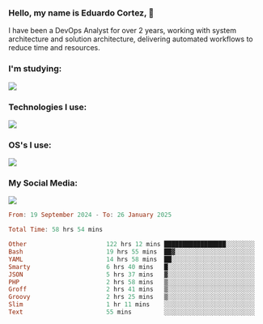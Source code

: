 ### Hello, my name is Eduardo Cortez, 🤙
I have been a DevOps Analyst for over 2 years, working with system architecture and solution architecture, delivering automated workflows to reduce time and resources.

### I'm studying:
<p align="left"> <a href="https://skillicons.dev"> <img src="https://skillicons.dev/icons?i=kubernetes,terraform,redhat,go" /> </a> </p>

### Technologies I use:
<p align="left"> <a href="https://skillicons.dev"> <img src="https://skillicons.dev/icons?i=docker,mysql,postgres,git,aws,bash,jenkins,figma,grafana,nginx,notion,prometheus" /> </a> </p>

### OS's I use:
<p align="left"> <a href="https://skillicons.dev"> <img src="https://skillicons.dev/icons?i=linux,debian,ubuntu,apple" /> </a> </p>

### My Social Media:
<p align="left"> <a href="https://skillicons.dev"> <img src="https://skillicons.dev/icons?i=linkedin,github" /> </a> </p>
<!--START_SECTION:waka-->

```haskell
From: 19 September 2024 - To: 26 January 2025

Total Time: 58 hrs 54 mins

Other                      122 hrs 12 mins █████████████████░░░░░░░░   67.47 %
Bash                       19 hrs 55 mins  ██▓░░░░░░░░░░░░░░░░░░░░░░   11.00 %
YAML                       14 hrs 58 mins  ██░░░░░░░░░░░░░░░░░░░░░░░   08.27 %
Smarty                     6 hrs 40 mins   █░░░░░░░░░░░░░░░░░░░░░░░░   03.69 %
JSON                       5 hrs 37 mins   ▓░░░░░░░░░░░░░░░░░░░░░░░░   03.11 %
PHP                        2 hrs 58 mins   ▒░░░░░░░░░░░░░░░░░░░░░░░░   01.64 %
Groff                      2 hrs 41 mins   ▒░░░░░░░░░░░░░░░░░░░░░░░░   01.48 %
Groovy                     2 hrs 25 mins   ▒░░░░░░░░░░░░░░░░░░░░░░░░   01.34 %
Slim                       1 hr 11 mins    ░░░░░░░░░░░░░░░░░░░░░░░░░   00.66 %
Text                       55 mins         ░░░░░░░░░░░░░░░░░░░░░░░░░   00.51 %
```

<!--END_SECTION:waka-->
